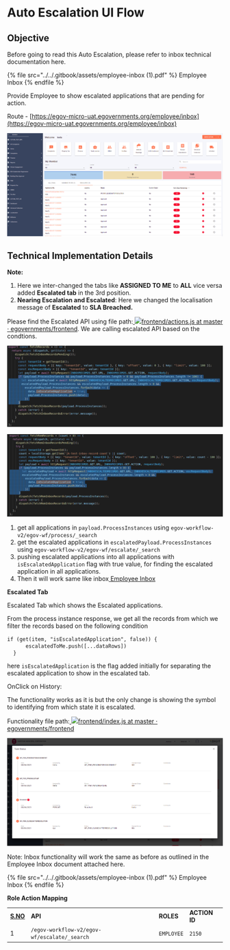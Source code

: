 # Auto Escalation UI Flow

## **Objective**

Before going to read this Auto Escalation, please refer to inbox technical documentation here.

{% file src="../../.gitbook/assets/employee-inbox (1).pdf" %}
Employee Inbox
{% endfile %}

Provide Employee to show escalated applications that are pending for action.

Route - [https://egov-micro-uat.egovernments.org/employee/inbox](https://egov-micro-uat.egovernments.org/employee/inbox)

![](<../../.gitbook/assets/image (133).png>)

## **Technical Implementation Details**

**Note:**

1. Here we inter-changed the tabs like **ASSIGNED TO ME** to **ALL** vice versa added **Escalated tab** in the 3rd position.
2. **Nearing Escalation and Escalated**: Here we changed the localisation message of **Escalated** to **SLA Breached.**

Please find the Escalated API using file path:[ ![](https://github.com/fluidicon.png)frontend/actions.js at master · egovernments/frontend](https://github.com/egovernments/frontend/blob/master/web/rainmaker/dev-packages/egov-ui-kit-dev/src/redux/app/actions.js). We are calling escalated API based on the condtions.

![](<../../.gitbook/assets/image (129).png>)

![](<../../.gitbook/assets/image (219).png>)

1. get all applications in `payload.ProcessInstances` using `egov-workflow-v2/egov-wf/process/_search`
2. get the escalated applications in `escalatedPayload.ProcessInstances` using `egov-workflow-v2/egov-wf/escalate/_search`
3. pushing escalated applications into all applications with `isEscalatedApplication` flag with true value, for finding the escalated application in all applications.
4. Then it will work same like inbox[ Employee Inbox](https://digit-discuss.atlassian.net/wiki/spaces/EGR/pages/1004437517)

**Escalated Tab**

Escalated Tab which shows the Escalated applications.

From the process instance response, we get all the records from which we filter the records based on the following condition

```
if (get(item, "isEscalatedApplication", false)) {
      escalatedToMe.push([...dataRows])
  }
```

here `isEscalatedApplication` is the flag added initially for separating the escalated application to show in the escalated tab.

OnClick on History:

The functionality works as it is but the only change is showing the symbol to identifying from which state it is escalated.

Functionality file path:[ ![](https://github.com/fluidicon.png)frontend/index.js at master · egovernments/frontend](https://github.com/egovernments/frontend/blob/master/web/rainmaker/packages/employee/src/modules/employee/Inbox/components/Table/index.js)

![](<../../.gitbook/assets/image (227).png>)

Note: Inbox functionality will work the same as before as outlined in the Employee Inbox document attached here.

{% file src="../../.gitbook/assets/employee-inbox (1).pdf" %}
Employee Inbox
{% endfile %}

**Role Action Mapping**

|                         |                                              |            |               |
| ----------------------- | -------------------------------------------- | ---------- | ------------- |
| [**S.NO**](http://s.no) | **API**                                      | **ROLES**  | **ACTION ID** |
| 1                       | `/egov-workflow-v2/egov-wf/escalate/_search` | `EMPLOYEE` | `2150`        |
